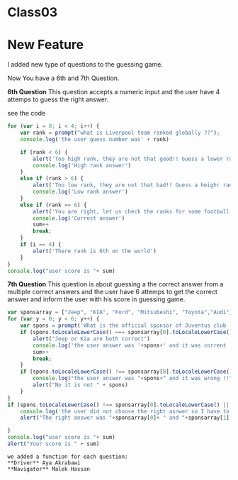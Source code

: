 # Class03

# New Feature

I added new type of questions to the guessing game.

Now You have a 6th and 7th Question.

**6th Question**
This question accepts a numeric input and the user have 4 attemps to guess the right answer.

see the code

```javascript
for (var i = 0; i < 4; i++) {
    var rank = prompt("what is Liverpool team ranked globally ??");
    console.log('the user guess number was' + rank)

    if (rank < 6) {
        alert('Too high rank, they are not that good!! Guess a lower rank, let us try again!! ')
        console.log('High rank answer')
    }
    else if (rank > 6) {
        alert('Too low rank, they are not that bad!! Guess a heighr rank, let us try again!! ')
        console.log('Low rank answer')
    }
    else if (rank == 6) {
        alert('You are right, let us check the ranks for some football clubs togather !!')
        console.log('Correct answer')
        sum++
        break;
    }
    if (i == 4) {
        alert('There rank is 6th on the world')
    }
}
console.log("user score is "+ sum)
```


**7th Question**
This question is about guessing a the correct answer from a multiple correct answers and the user have 6 attemps to get the correct answer and inform the user with his score in guessing game.

```javascript
var sponsarray = ["Jeep", "KIA", "Ford", "Mitsubeshi", "Toyota","Audi"];
for (var y = 0; y < 6; y++) {
    var spons = prompt('What is the official sponsor of Juventus club (Please choose one of those brands ' + sponsarray + ' )')
    if (spons.toLocaleLowerCase() === sponsarray[0].toLocaleLowerCase() || spons.toLocaleLowerCase() === sponsarray[1].toLocaleLowerCase()) {
        alert("Jeep or Kia are both correct")
        console.log('the user answer was '+spons+' and it was corrent !!')
        sum++
        break;
    }
    if (spons.toLocaleLowerCase() !== sponsarray[0].toLocaleLowerCase() || spons.toLocaleLowerCase() !== sponsarray[1].toLocaleLowerCase()) {
        console.log("the user answer was "+spons+" and it was wrong !!")
        alert("No it is not " + spons)
    }
}
if (spons.toLocaleLowerCase() !== sponsarray[0].toLocaleLowerCase() || spons.toLocaleLowerCase() !== sponsarray[1].toLocaleLowerCase()) {
    console.log('the user did not choose the right asnwer so I have to inform him with it')
    alert("The right answer was "+sponsarray[0]+ " and "+sponsarray[1])

}
console.log("user score is "+ sum)
alert("Your score is " + sum)
```
```
we added a function for each question: 
**Driver** Aya Akrabawi
**Navigator** Malek Hassan
``` 
